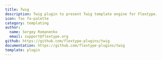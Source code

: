 ```yaml
---
title: Twig
description: Twig plugin to present Twig template engine for Flextype.
icon: fas fa-palette
category: templating
author:
  name: Sergey Romanenko
  email: support@flextype.org
github: https://github.com/flextype-plugins/twig
documentation: https://github.com/flextype-plugins/twig
template: plugin
---
```


